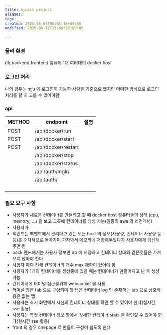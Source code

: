 ```yaml
---
title: mjuecs project
aliases: 
tags: 
created: 2025-06-03T06:05:16+09:00
modified: 2025-06-11T15:06:32+09:00

---
```




### 물리 환경
db,backend,frontend 컴퓨터 1대
여러대의 docker host




### 로그인 처리

나의 경우는 mju 에 로그인이 가능한 사람을 기준으로 했지만 
어떠한 방식으로 로그인처리를 할 지 고를 수 있어야함

### api

| METHOD | endpoint            | 설명  |
| ------ | ------------------- | --- |
| POST   | /api/docker/run     |     |
| POST   | /api/docker/start   |     |
| POST   | /api/docker/restart |     |
|        | /api/docker/stop    |     |
|        | /api/docker/status  |     |
|        | /api/auth/login     |     |
|        | /api/auth/          |     |
|        |                     |     |
|        |                     |     |
|        |                     |     |
|        |                     |     |


### 필요 요구 사항
- 사용자가 새로운 컨테이너를 만들려고 할 때 docker host 컴퓨터들의 상태 (cpu, memory, ...) 을 보고 그곳에 컨테이너를 생성 가능(일종의 aws 의 리전개념)
- 사용자가 
- 백엔드는 백엔드에서 관리하고 있는 모든 host 의 정보(사용량, 컨테이너 사용량 등등)를 순차적으로 돌아가며 가져와서 메모리에 저장해두었다가 사용자에게 갱신해 주면 됨
- back 엔드에서는 사용자 정보만 db 에 저장하고 컨테이너 상태와 같은것들은 가져오지 않아야 한다
- 사용자 마다 전체 컨테이너의 개수 max 제한이 있어야 함
- 사용자가 1개의 컨테이너를 생성중에 있을 때는 컨테이너가 만들어지고 난 후 생성가능
- 컨테이너에 터미널 접근을위해 websocket 을 사용
- 터미널 창은 tab 으로 구성되며 첫 탭은 컨테이너 log 만 존재하는 tab 으로 상호작용은 없는 탭
- 사용자는 초기 화면에서 자신의 컨테이너 상태를 확인 할 수 있어야 한다(실시간 sse 활용)
- 사용자는 특정 컨테이너 정보 창에서 상세한 컨테이너 stats 을 확인할 수 있어야 한다(실시간 sse 활용)
- front 의 경우 onepage 로 만들어 구성이 쉽도록 한다

